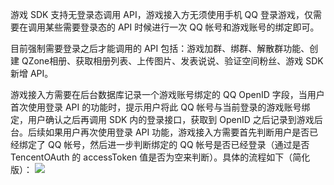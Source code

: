 游戏 SDK 支持无登录态调用 API，游戏接入方无须使用手机 QQ 登录游戏，仅需要在调用某些需要登录态的 API 时候进行一次 QQ 帐号和游戏账号的绑定即可。

目前强制需要登录之后才能调用的 API 包括：游戏加群、绑群、解散群功能、创建 QZone相册、获取相册列表、上传图片、发表说说、验证空间粉丝、游戏 SDK 新增 API。

游戏接入方需要在后台数据库记录一个游戏账号绑定的 QQ OpenID 字段，当用户首次使用登录 API 的功能时，提示用户将此 QQ 帐号与当前登录的游戏账号绑定，用户确认之后再调用 SDK 内的登录接口，获取到 OpenID 之后记录到游戏后台。后续如果用户再次使用登录 API 功能，游戏接入方需要首先判断用户是否已经绑定了 QQ 帐号，然后进一步判断绑定的 QQ 帐号是否已经登录（通过是否 TencentOAuth 的 accessToken 值是否为空来判断）。具体的流程如下（简化版）：
![](http://imgcache.tcecqpoc.fsphere.cn/image/mc.qcloudimg.com/static/img/aebb4bae1b47394e98f456356c451a47/image.png)
